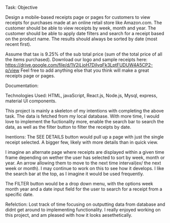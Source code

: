 Task: 
Objective

Design a mobile-based receipts page or pages for customers to view receipts for purchases made at an online retail store like Amazon.com. The customer should be able to view receipts by week, month and year. The customer should be able to apply date filters and search for a receipt based on the product name. The results should always be sorted by date (most recent first).

 

Assume that tax is 9.25% of the sub total price (sum of the total price of all the items purchased).
Download our logo and sample receipts here: https://drive.google.com/file/d/1V2jLjoH7DiIyqFk3LptFUDUW4A5CP2-p/view
Feel free to add anything else that you think will make a great receipts page or pages.


Documentation:

Technologies Used: HTML, javaScript, React.js, Node.js, Mysql, express, material UI components.

This project is mainly a skeleton of my intentions with completing the above task. The data is fetched from my local database. With more time, I would love to implement the fuctionality more, enable the search bar to search the data, as well as the filter button to filter the receipts by date. 

Inentions: 
The SEE DETAILS button would pull up a page with just the single receipt selected. A bigger few, likely with more details than in quick view. 

I imagine an alternate page where receipts are displayed within a given time frame depending on wether the user has selected to sort by week, month or year. An arrow allowing them to move to the next time interval(ex/ the next week or month). I may continue to work on this to see how it develops. I like the search bar at the top, as I imagine it would be used frequently. 

The FILTER button would be a drop down menu, with the options week month year and a date input field for the user to search for a receipt from a specific date. 


Refelction:
Lost track of time focusing on outputting data from database and didnt get around to implementing functionality. I really enjoyed working on this project, and am pleased with how it looks aesethetically. 





